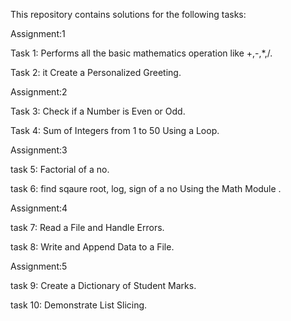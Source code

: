 This repository contains solutions for the following tasks:

Assignment:1

Task 1: Performs all the basic mathematics operation like +,-,*,/.

Task 2: it Create a Personalized Greeting.

Assignment:2

Task 3: Check if a Number is Even or Odd.

Task 4: Sum of Integers from 1 to 50 Using a Loop.

Assignment:3

task 5: Factorial of a no.

task 6: find sqaure root, log, sign of a no Using the Math Module .

Assignment:4

task 7: Read a File and Handle Errors.

task 8: Write and Append Data to a File.

Assignment:5

task 9: Create a Dictionary of Student Marks.

task 10: Demonstrate List Slicing.
